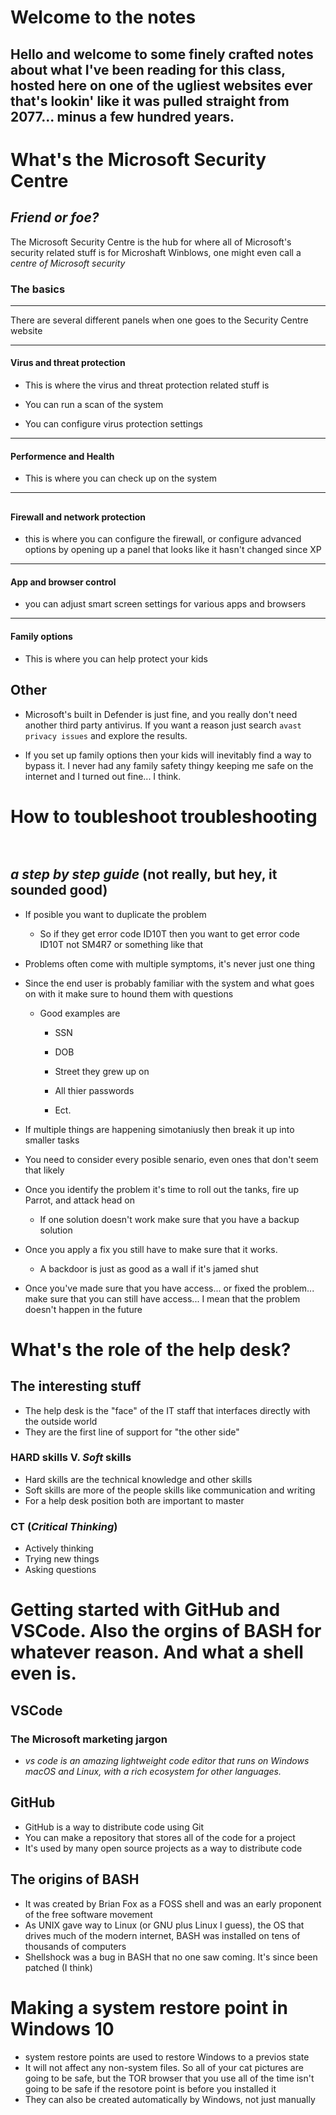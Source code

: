 

# Welcome to the notes 

## Hello and welcome to some finely crafted notes about  what I've been reading for this class, hosted here on one of the ugliest websites ever that's lookin' like it was pulled straight from 2077... minus a few hundred years. 

# What's the Microsoft Security Centre

## *Friend or foe?*

The Microsoft Security Centre is the hub for where all of Microsoft's security related stuff is for Microshaft Winblows, one might even call a *centre of Microsoft security*

### The basics

---

There are several different panels when one goes to the Security Centre website

---

#### Virus and threat protection

- This is where the virus and threat protection related stuff is
  
- You can run a scan of the system
  
- You can configure virus protection settings
  

---

#### Performence and Health

- This is where you can check up on the system
  

---

##

#### Firewall and network protection

- this is where you can configure the firewall, or configure advanced options by opening up a panel that looks like it hasn't changed since XP
  

---

#### App and browser control

- you can adjust smart screen settings for various apps and browsers
  

---

#### Family options

- This is where you can help protect your kids
  

## Other

- Microsoft's built in Defender is just fine, and you really don't need another third party antivirus. If you want a reason just search `avast privacy issues` and explore the results.
  
- If you set up family options then your kids will inevitably find a way to bypass it. I never had any family safety thingy keeping me safe on the internet and I turned out fine... I think.


# How to toubleshoot troubleshooting     

## *a step by step guide* (not really, but hey, it sounded good)

- If posible you want to duplicate the problem
  
  - So if they get error code ID10T then you want to get error code ID10T not SM4R7 or something like that
    
- Problems often come with multiple symptoms, it's never just one thing
  
- Since the end user is probably familiar with the system and what goes on with it make sure to hound them with questions
  
  - Good examples are
    
    - SSN
      
    - DOB
      
    - Street they grew up on
      
    - All thier passwords
      
    - Ect.
      
- If multiple things are happening simotaniusly then break it up into smaller tasks
  
- You need to consider every posible senario, even ones that don't seem that likely
  
- Once you identify the problem it's time to roll out the tanks, fire up Parrot, and attack head on
  
  - If one solution doesn't work make sure that you have a backup solution
    
- Once you apply a fix you still have to make sure that it works.
  
  - A backdoor is just as good as a wall if it's jamed shut
    
- Once you've made sure that you have access... or fixed the problem... make sure that you can still have access... I mean that the problem doesn't happen in the future


# What's the role of the help desk?

## The interesting stuff

- The help desk is the "face" of the IT staff that interfaces directly with the outside world
- They are the first line of support for "the other side"

### HARD skills V. *Soft* skills

- Hard skills are the technical knowledge and other skills 
- Soft skills are more of the people skills like communication and writing 
- For a help desk position both are important to master 

### CT  (*Critical Thinking*)

- Actively thinking 
- Trying new things
- Asking questions

# Getting started with GitHub and VSCode. Also the orgins of BASH for whatever reason. And what a shell even is.

## VSCode 

### The Microsoft marketing jargon

- *vs code is an amazing lightweight code editor that runs on Windows macOS and Linux, with a rich ecosystem for other languages.*

## GitHub

- GitHub is a way to distribute code using Git 
- You can make a repository that stores all of the code for a project
- It's used by many open source projects as a way to distribute code 

## The origins of BASH

- It was created by Brian Fox as a FOSS shell and was an early proponent of the free software movement 
- As UNIX gave way to Linux (or GNU plus Linux I guess), the OS that drives much of the modern internet, BASH was installed on tens of thousands of computers
- Shellshock was a bug in BASH that no one saw coming. It's since been patched (I think)


# Making a system restore point in Windows 10

- system restore points are used to restore Windows to a previos state
- It will not affect any non-system files. So all of your cat pictures are going to be safe, but the TOR browser that you use all of the time isn't going to be safe if the resotore point is before you installed it 
- They can also be created automatically by Windows, not just manually


